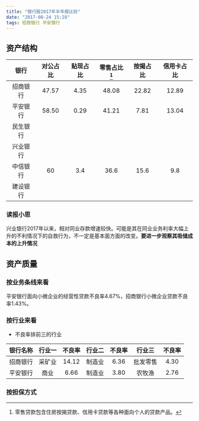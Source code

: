 ```yaml
---
title: "银行股2017年半年报比较"
date: "2017-08-24 15:28"
tags: 招商银行 平安银行
---
```


## 资产结构

|银行 | 对公占比 | 贴现占比  | 零售占比[^1]  | 按揭占比  | 信用卡占比  |
|:-:|:-:|:-:|:-:|:-:|:-:|
| 招商银行  | 47.57  | 4.35  | 48.08  | 22.82  | 12.89 |
| 平安银行  | 58.50  | 0.29  | 41.21  | 7.81   | 13.04  |
| 民生银行  |   |   |   |   |   |
| 兴业银行  |   |   |   |   |   |
| 中信银行  | 60  | 3.4  | 36.6  | 15.6  | 9.8  |
| 建设银行  |   |   |   |   |   |

[^1]: 零售贷款包含住房按揭贷款、信用卡贷款等各种面向个人的贷款产品。

### 读报小思

兴业银行2017年以来，相对同业存款增速较快。可能是其在同业业务利率大幅上升的不利情况下的自救行为，不一定是基本面方面的改变。**要进一步观察其吸储成本的上升情况**

## 资产质量

### 按业务条线来看

平安银行面向小微企业的经营性贷款不良率4.67%，招商银行小微企业贷款不良率1.43%。

### 按行业来看

- 不良率排前三的行业

| 银行名称  | 行业一  | 不良率  | 行业二  | 不良率  | 行业三  | 不良率 |
|:-:|:-:|:-:|:-:|:-:|:-:|:-:|
| 招商银行  |  采矿业 | 14.12  | 制造业  | 6.36  | 批发零售  | 4.30 |
| 平安银行  | 商业  | 6.66  | 制造业  | 3.80  | 农牧渔  | 2.76 |

### 按担保方式
